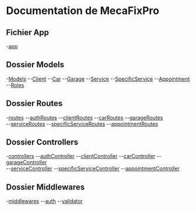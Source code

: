 # Documentation de MecaFixPro

## Fichier App
-[app](./app.js)

## Dossier Models
-[Models](./Models)
--[Client](./Models/Client.js)
--[Car](./Models/Car.js)
--[Garage](./Models/Garage.js)
--[Service](./Models/Service.js)
--[SpecificService](./Models/SpecificService.js)
--[Appointment](./Models/Appointment.js)
--[Roles](./Models/Roles.js)

## Dossier Routes
-[routes](./routes)
--[authRoutes](./routes/authRoutes.js)
--[clientRoutes](./routes/clientRoutes.js)
--[carRoutes](./routes/carRoutes.js)
--[garageRoutes](./routes/garageRoutes.js)          
--[serviceRoutes](./routes/serviceRoutes.js)
--[specificServiceRoutes](./routes/specificServicesRoutes.js)
--[appointmentRoutes](./routes/appointmentRoutes.js)

## Dossier Controllers
-[controllers](./controllers)
--[authController](./controllers/authController.js)
--[clientController](./controllers/clientController.js)
--[carController](./controllers/carController.js)
--[garageController](./controllers/garageController.js)          
--[serviceController](./controllers/serviceController.js)
--[specificServiceController](./controllers/specificServiceController.js)
--[appointmentController](./controllers/appointmentController.js)

## Dossier Middlewares
-[middlewares](./middlewares)
--[auth](./middlewares/auth.js)
--[validator](./middleware/validator.js)          

